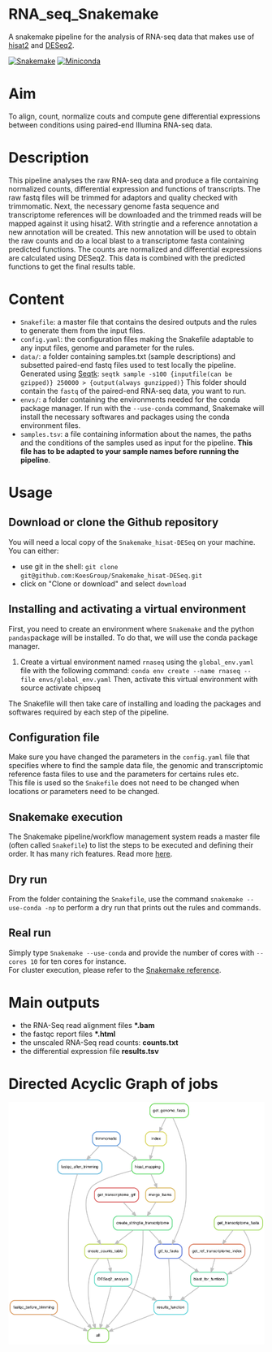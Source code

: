 # RNA_seq_Snakemake
A snakemake pipeline for the analysis of RNA-seq data that makes use of [hisat2](https://ccb.jhu.edu/software/hisat2/index.shtml) and [DESeq2](https://bioconductor.org/packages/release/bioc/html/DESeq2.html).

[![Snakemake](https://img.shields.io/badge/snakemake-≥5.2.0-brightgreen.svg)](https://snakemake.bitbucket.io)
[![Miniconda](https://img.shields.io/badge/miniconda-blue.svg)](https://conda.io/miniconda)

# Aim
To align, count, normalize couts and compute gene differential expressions between conditions using paired-end Illumina RNA-seq data.

# Description
This pipeline analyses the raw RNA-seq data and produce a file containing normalized counts, differential expression and functions of transcripts. The raw fastq files will be trimmed for adaptors and quality checked with trimmomatic. Next, the necessary genome fasta sequence and transcriptome references will be downloaded and the trimmed reads will be mapped against it  using hisat2. With stringtie and a reference annotation a new annotation will be created. This new annotation will be used to obtain the raw counts and do a local blast to a transcriptome fasta containing predicted functions. The counts are normalized and differential expressions are calculated using DESeq2. This data is combined with the predicted functions to get the final results table.


# Content
- `Snakefile`: a master file that contains the desired outputs and the rules to generate them from the input files.
- `config.yaml`: the configuration files making the Snakefile adaptable to any input files, genome and parameter for the rules.
- `data/`: a folder containing samples.txt (sample descriptions) and subsetted paired-end fastq files used to test locally the pipeline. Generated using [Seqtk](https://github.com/lh3/seqtk):
`seqtk sample -s100 {inputfile(can be gzipped)} 250000 > {output(always gunzipped)}`
This folder should contain the `fastq` of the paired-end RNA-seq data, you want to run.
- `envs/`: a folder containing the environments needed for the conda package manager. If run with the `--use-conda` command, Snakemake will install the necessary softwares and packages using the conda environment files.
- `samples.tsv`:  a file containing information about the names, the paths and the conditions of the samples used as input for the pipeline. **This file has to be adapted to your sample names before running the pipeline**.


# Usage

## Download or clone the Github repository
You will need a local copy of the `Snakemake_hisat-DESeq` on your machine. You can either:
- use git in the shell: `git clone git@github.com:KoesGroup/Snakemake_hisat-DESeq.git`
- click on "Clone or download" and select `download`

## Installing and activating a virtual environment
First, you need to create an environment where `Snakemake` and the python `pandas`package will be installed. To do that, we will use the conda package manager.   
1. Create a virtual environment named `rnaseq` using the `global_env.yaml` file with the following command: `conda env create --name rnaseq --file envs/global_env.yaml`
    Then, activate this virtual environment with source activate chipseq

The Snakefile will then take care of installing and loading the packages and softwares required by each step of the pipeline.

## Configuration file
Make sure you have changed the parameters in the `config.yaml` file that specifies where to find the sample data file, the genomic and transcriptomic reference fasta files to use and the parameters for certains rules etc.  
This file is used so the `Snakefile` does not need to be changed when locations or parameters need to be changed.

## Snakemake execution
The Snakemake pipeline/workflow management system reads a master file (often called `Snakefile`) to list the steps to be executed and defining their order. It has many rich features. Read more [here](https://snakemake.readthedocs.io/en/stable/).

## Dry run
From the folder containing the `Snakefile`, use the command `snakemake --use-conda -np` to perform a dry run that prints out the rules and commands.

## Real run
Simply type `Snakemake --use-conda` and provide the number of cores with `--cores 10` for ten cores for instance.  
For cluster execution, please refer to the [Snakemake reference](https://snakemake.readthedocs.io/en/stable/executable.html#cluster-execution).

# Main outputs
- the RNA-Seq read alignment files __*.bam__
- the fastqc report files __\*.html__
- the unscaled RNA-Seq read counts: __counts.txt__
- the differential expression file __results.tsv__

# Directed Acyclic Graph of jobs
![dag](./dag.png)
